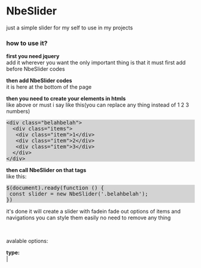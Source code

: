 # NbeSlider
<p>just a simple slider for my self to use in my projects</p>
	<h3><b>how to use it?</b></h3>
		<p><b>first you need jquery</b><br/>
		add it wherever you want the only important thing is that it must first add before NbeSlider codes</p>	
		<p><b>then add NbeSlider codes</b><br/>
		it is here at the bottom of the page</p>
		<p><b>then you need to create your elements in htmls</b><br/>
		like above or must i say like this(you can replace any thing instead of 1 2 3 numbers)</p>
		<pre style="background:lightgray">
&lt;div class="belahbelah"&gt;
  &lt;div class="items"&gt;
   &lt;div class="item"&gt;1&lt;/div&gt;
   &lt;div class="item"&gt;2&lt;/div&gt;
   &lt;div class="item"&gt;3&lt;/div&gt;
  &lt;/div&gt;
&lt;/div&gt;	</pre>
	<p><b>then call NbeSlider on that tags </b><br/>
		like this:</p>
	<pre style="background:lightgray">
$(document).ready(function () {
 const slider = new NbeSlider('.belahbelah');
})</pre>
	<p>it's done it will create a slider with fadein fade out options of items and navigations you can style them easily no need to remove any thing</p><br/>
	<p> avalable options:</p>
	<p>
	<b>type:</b><br>
		|</p>
